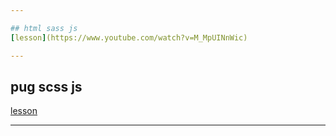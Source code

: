 ```yaml
---

## html sass js
[lesson](https://www.youtube.com/watch?v=M_MpUINnWic)

---
```


## pug scss js
[lesson](https://www.youtube.com/watch?v=lOXz0ZYuTqI)

---
